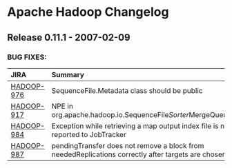 
<!---
# Licensed to the Apache Software Foundation (ASF) under one
# or more contributor license agreements.  See the NOTICE file
# distributed with this work for additional information
# regarding copyright ownership.  The ASF licenses this file
# to you under the Apache License, Version 2.0 (the
# "License"); you may not use this file except in compliance
# with the License.  You may obtain a copy of the License at
#
#     http://www.apache.org/licenses/LICENSE-2.0
#
# Unless required by applicable law or agreed to in writing, software
# distributed under the License is distributed on an "AS IS" BASIS,
# WITHOUT WARRANTIES OR CONDITIONS OF ANY KIND, either express or implied.
# See the License for the specific language governing permissions and
# limitations under the License.
-->
# Apache Hadoop Changelog

## Release 0.11.1 - 2007-02-09



### BUG FIXES:

| JIRA | Summary | Priority | Component | Reporter | Contributor |
|:---- |:---- | :--- |:---- |:---- |:---- |
| [HADOOP-976](https://issues.apache.org/jira/browse/HADOOP-976) | SequenceFile.Metadata class should be public |  Major | . | Runping Qi | Runping Qi |
| [HADOOP-917](https://issues.apache.org/jira/browse/HADOOP-917) | NPE in org.apache.hadoop.io.SequenceFile$Sorter$MergeQueue |  Major | io | Sami Siren | Owen O\'Malley |
| [HADOOP-984](https://issues.apache.org/jira/browse/HADOOP-984) | Exception while retrieving a map output index file is not reported to JobTracker |  Critical | . | Nigel Daley | Arun C Murthy |
| [HADOOP-987](https://issues.apache.org/jira/browse/HADOOP-987) | pendingTransfer does not remove a block from neededReplications correctly after targets are chosen |  Major | . | Hairong Kuang | Hairong Kuang |


